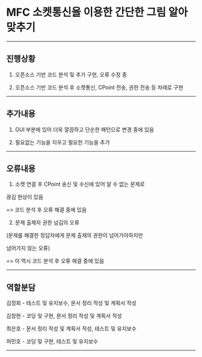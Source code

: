 # MFC 소켓통신을 이용한 간단한 그림 알아맞추기

---------------------------------------------------------------------------------------------------------------
## 진행상황

1. 오픈소스 기반 코드 분석 및 추가 구현, 오류 수정 중

2. 오픈소스 기반 코드 분석 후 소켓통신, CPoint 전송, 권한 전송 등 차례로 구현

----------------------------------------------------------------------------------------------------------------
## 추가내용

1. GUI 부분에 있어 더욱 깔끔하고 단순한 패턴으로 변경 중에 있음

2. 필요없는 기능을 지우고 필요한 기능을 추가

----------------------------------------------------------------------------------------------------------------
## 오류내용

1. 소켓 연결 후 CPoint 송신 및 수신에 있어 알 수 없는 문제로 

끊김 현상이 있음

=> 코드 분석 후 오류 해결 중에 있음

2. 문제 출제자 권한 넘김의 오류

(문제를 해결한 정답자에게 문제 출제의 권한이 넘어가야하지만

넘어가지 않는 오류)

=> 이 역시 코드 분석 후 오류 해결 중에 있음

----------------------------------------------------------------------------------------------------------------
## 역할분담

김정회 - 테스트 및 유지보수, 문서 정리 작성 및 계획서 작성

김창현 - 코딩 및 구현, 문서 정리 작성 및 계획서 작성

최은호 - 문서 정리 작성 및 계획서 작성, 테스트 및 유지보수

허민호 - 코딩 및 구현, 테스트 및 유지보수

----------------------------------------------------------------------------------------------------------------
